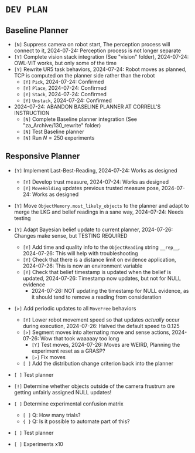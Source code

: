 # `DEV PLAN`

## Baseline Planner
* `[N]` Suppress camera on robot start, The perception process will connect to it, 2024-07-24: Perception process is not longer separate
* `[Y]` Complete vision stack integration (See "vision" folder), 2024-07-24: OWL-ViT works, but only some of the time
* `[Y]` Rewrite UR5 task behaviors, 2024-07-24: Robot moves as planned, TCP is computed on the planner side rather than the robot
    - `[Y]` `Pick`, 2024-07-24: Confirmed
    - `[Y]` `Place`, 2024-07-24: Confirmed
    - `[Y]` `Stack`, 2024-07-24: Confirmed
    - `[Y]` `Unstack`, 2024-07-24: Confirmed
* 2024-07-24: ABANDON BASELINE PLANNER AT CORRELL'S INSTRUCTION
    - `[N]` Complete Baseline planner integration (See "za_Archive/130_rewrite" folder)
    - `[N]` Test Baseline planner
    - `[N]` Run $N=250$ experiments


## Responsive Planner
* `[Y]` Implement Last-Best-Reading, 2024-07-24: Works as designed
    - `[Y]` Develop trust measure, 2024-07-24: Works as designed
    - `[Y]` `MoveHolding` updates previous trusted measure pose, 2024-07-24: Works as designed
* `[Y]` Move `ObjectMemory.most_likely_objects` to the planner and adapt to merge the LKG and belief readings in a sane way, 2024-07-24: Needs testing
* `[Y]` Adapt Bayesian belief update to current planner, 2024-07-26: Changes make sense, but TESTING REQUIRED
    - `[Y]` Add time and quality info to the `ObjectReading` string `__rep__`, 2024-07-26: This will help with troubleshooting
    - `[Y]` Check that there is a distance limit on evidence application, 2024-07-26: This is now an environment variable
    - `[Y]` Check that belief timestamp is updated when the belief is updated, 2024-07-26: Timestamp now updates, but not for NULL evidence
        * 2024-07-26: NOT updating the timestamp for NULL evidence, as it should tend to remove a reading from consideration
    
* `[>]` Add periodic updates to all `MoveFree` behaviors
    - `[Y]` Lower robot movement speed so that updates *actually* occur during execution, 2024-07-26: Halved the default speed to 0.125
    - `[>]` Segment moves into alternating move and sense actions, 2024-07-26: Wow that took waaaaay too long
        * `[Y]` Test moves, 2024-07-26: Moves are WEIRD, Planning the experiment reset as a GRASP?
        * `[>]` Fix moves
    - `[ ]` Add the distribution change criterion back into the planner 
* `[ ]` Test planner

* `[!]` Determine whether objects outside of the camera frustrum are getting unfairly assigned NULL updates!

* `[ ]` Determine experimental confusion matrix
    - `[ ]` Q: How many trials?
    - `{ }` Q: Is it possible to automate part of this?

* `[ ]` Test planner
* `[ ]` Experiments x10
